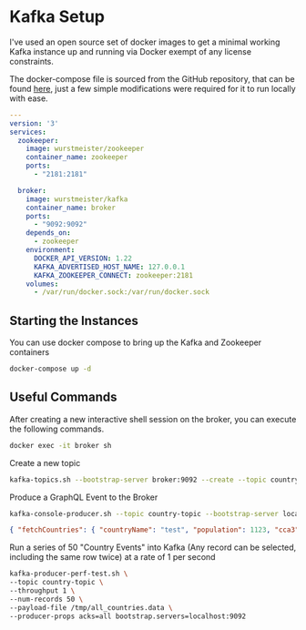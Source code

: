 # Kafka Setup

I've used an open source set of docker images to get a minimal working Kafka instance up and running via Docker exempt of any license constraints.

The docker-compose file is sourced from the GitHub repository, that can be found [here](https://github.com/wurstmeister/kafka-docker), just a few simple modifications were required for it to run locally with ease.

```yaml
---
version: '3'
services:
  zookeeper:
    image: wurstmeister/zookeeper
    container_name: zookeeper
    ports:
      - "2181:2181"

  broker:
    image: wurstmeister/kafka
    container_name: broker
    ports:
      - "9092:9092"
    depends_on:
      - zookeeper
    environment:
      DOCKER_API_VERSION: 1.22
      KAFKA_ADVERTISED_HOST_NAME: 127.0.0.1
      KAFKA_ZOOKEEPER_CONNECT: zookeeper:2181
    volumes:
      - /var/run/docker.sock:/var/run/docker.sock
```

## Starting the Instances

You can use docker compose to bring up the Kafka and Zookeeper containers

```sh
docker-compose up -d
```

## Useful Commands

After creating a new interactive shell session on the broker, you can execute the following commands.

```sh
docker exec -it broker sh
```

Create a new topic

```sh
kafka-topics.sh --bootstrap-server broker:9092 --create --topic country-topic --partitions 1 --replication-factor 1
```

Produce a GraphQL Event to the Broker

```sh
kafka-console-producer.sh --topic country-topic --bootstrap-server localhost:9092
```

```json
{ "fetchCountries": { "countryName": "test", "population": 1123, "cca3": "ABC1" } }
```

Run a series of 50 "Country Events" into Kafka (Any record can be selected, including the same row twice) at a rate of 1 per second

```sh
kafka-producer-perf-test.sh \
--topic country-topic \
--throughput 1 \
--num-records 50 \
--payload-file /tmp/all_countries.data \
--producer-props acks=all bootstrap.servers=localhost:9092
```
